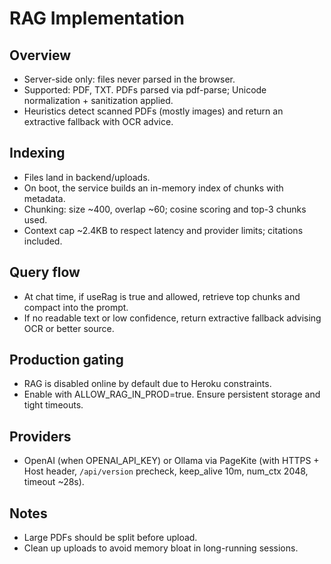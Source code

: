 # RAG Implementation

## Overview
- Server-side only: files never parsed in the browser.
- Supported: PDF, TXT. PDFs parsed via pdf-parse; Unicode normalization + sanitization applied.
- Heuristics detect scanned PDFs (mostly images) and return an extractive fallback with OCR advice.

## Indexing
- Files land in backend/uploads.
- On boot, the service builds an in-memory index of chunks with metadata.
- Chunking: size ~400, overlap ~60; cosine scoring and top-3 chunks used.
- Context cap ~2.4KB to respect latency and provider limits; citations included.

## Query flow
- At chat time, if useRag is true and allowed, retrieve top chunks and compact into the prompt.
- If no readable text or low confidence, return extractive fallback advising OCR or better source.

## Production gating
- RAG is disabled online by default due to Heroku constraints.
- Enable with ALLOW_RAG_IN_PROD=true. Ensure persistent storage and tight timeouts.

## Providers
- OpenAI (when OPENAI_API_KEY) or Ollama via PageKite (with HTTPS + Host header, `/api/version` precheck, keep_alive 10m, num_ctx 2048, timeout ~28s).

## Notes
- Large PDFs should be split before upload.
- Clean up uploads to avoid memory bloat in long-running sessions.

